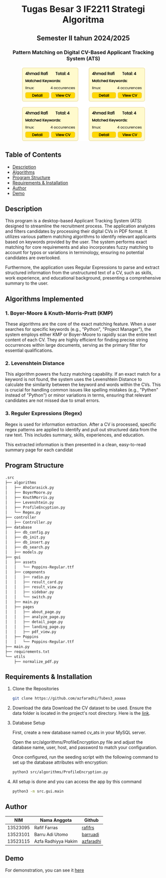 # <h1 align="center">Tugas Besar 3 IF2211 Strategi Algoritma</h1>
<h2 align="center">Semester II tahun 2024/2025</h2>
<h3 align="center">Pattern Matching on Digital CV-Based Applicant Tracking System (ATS)
</h3>

<p align="center">
  <img src="doc/image.png" alt="Main" width="400">
</p>

## Table of Contents
- [Description](#description)
- [Algorithms](#algorithms-implemented)
- [Program Structure](#program-structure)
- [Requirements & Installation](#requirements--installation)
- [Author](#author)
- [Demo](#demo)

## Description
This program is a desktop-based Applicant Tracking System (ATS) designed to streamline the recruitment process. The application analyzes and filters candidates by processing their digital CVs in PDF format. It utilizes various pattern matching algorithms to identify relevant applicants based on keywords provided by the user. The system performs exact matching for core requirements and also incorporates fuzzy matching to account for typos or variations in terminology, ensuring no potential candidates are overlooked.

Furthermore, the application uses Regular Expressions to parse and extract structured information from the unstructured text of a CV, such as skills, work experience, and educational background, presenting a comprehensive summary to the user.

## Algorithms Implemented
### 1. Boyer-Moore & Knuth-Morris-Pratt (KMP)
These algorithms are the core of the exact matching feature. When a user searches for specific keywords (e.g., "Python", "Project Manager"), the system employs either KMP or Boyer-Moore to rapidly scan the entire text content of each CV. They are highly efficient for finding precise string occurrences within large documents, serving as the primary filter for essential qualifications.

### 2. Levenshtein Distance
This algorithm powers the fuzzy matching capability. If an exact match for a keyword is not found, the system uses the Levenshtein Distance to calculate the similarity between the keyword and words within the CVs. This is crucial for handling common issues like spelling mistakes (e.g., "Pythen" instead of "Python") or minor variations in terms, ensuring that relevant candidates are not missed due to small errors.

### 3. Reguler Expressions (Regex)
Regex is used for information extraction. After a CV is processed, specific regex patterns are applied to identify and pull out structured data from the raw text. This includes summary, skills, experiences, and education.

This extracted information is then presented in a clean, easy-to-read summary page for each candidat

## Program Structure
```
.src
├── algorithms
│   ├── AhoCorasick.py
│   ├── BoyerMoore.py
│   ├── KnuthMorris.py
│   ├── Levenshtein.py
│   ├── ProfileEncyption.py
│   └── Regex.py
├── controller
│   ├── Controller.py
├── database
│   ├── db_config.py
│   ├── db_init.py
│   ├── db_insert.py
│   ├── db_search.py
│   ├── models.py
├── gui
│   ├── assets
│   │   └── Poppins-Regular.ttf
│   ├── components
│   │   ├── radio.py
│   │   ├── result_card.py
│   │   ├── result_view.py
│   │   ├── sidebar.py
│   │   └── switch.py
│   ├── main.py
│   ├── pages
│   │   ├── about_page.py
│   │   ├── analyze_page.py
│   │   ├── detail_page.py
│   │   ├── landing_page.py
│   │   ├── pdf_view.py
│   ├── Poppins
│   │   └── Poppins-Regular.ttf
├── main.py
├── requirements.txt
└── utils
    ├── normalize_pdf.py
```


## Requirements & Installation


1. Clone the Repositories

    ```bash
    git clone https://github.com/azfaradhi/Tubes3_aaaaa
    ```
2. Download the data
    Download the CV dataset to be used. Ensure the data folder is located in the project's root directory. Here is the [link](https://www.kaggle.com/datasets/snehaanbhawal/resume-dataset).

3. Database Setup

    First, create a new database named cv_ats in your MySQL server.

    Open the src/algorithms/ProfileEncryption.py file and adjust the database name, user, host, and password to match your configuration.

    Once configured, run the seeding script with the following command to set up the database attributes with encryption:

    ```bash
    python3 src/algorithms/ProfileEncryption.py
    ```
4. All setup is done and you can access the app by this command
    ```bash
    python3 -m src.gui.main
    ```    

## Author
| **NIM**  | **Nama Anggota**               | **Github** |
| -------- | ------------------------------ | ---------- |
| 13523095 | Rafif Farras              | [rafifrs](https://github.com/rafifrs) |
| 13523101 | Barru Adi Utomo           | [barruadi](https://github.com/barruadi) | 
| 13523115 | Azfa Radhiyya Hakim    | [azfaradhi](https://github.com/azfaradhi) |


## Demo
For demonstration, you can see it [here](https://youtu.be/CAKHyJiRgAY?feature=shared)